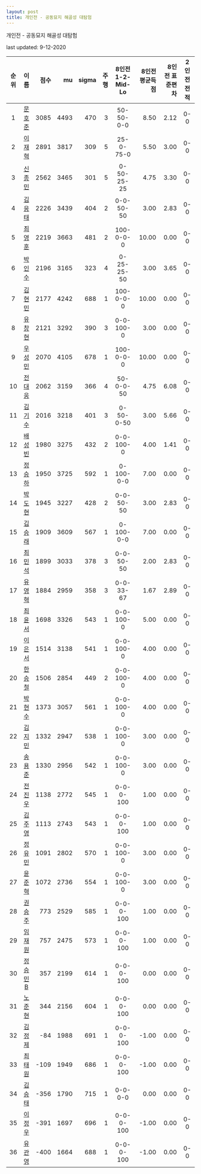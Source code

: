 ```yaml
---
layout: post
title: 개인전 - 공동묘지 해골성 대탐험
---
```



개인전 - 공동묘지 해골성 대탐험


last updated: 9-12-2020

| 순위 | 이름 | 점수 | mu | sigma | 주행 | 8인전 1-2-Mid-Lo | 8인전 평균득점 | 8인전 표준편차 | 2인전 전적 |
|:---:|:---:|---:|---:|---:|---:|:---:|---:|---:|:---:|
| 1 | [문호준](../munhojun) | 3085 | 4493 | 470 | 3 | 50-50-0-0 | 8.50 | 2.12 | 0-0 |
| 2 | [이재혁](../ijaehyeok) | 2891 | 3817 | 309 | 5 | 25-0-75-0 | 5.50 | 3.00 | 0-0 |
| 3 | [신종민](../shinjongmin) | 2562 | 3465 | 301 | 5 | 0-50-25-25 | 4.75 | 3.30 | 0-0 |
| 4 | [김응태](../gimeungtae) | 2226 | 3439 | 404 | 2 | 0-0-50-50 | 3.00 | 2.83 | 0-0 |
| 5 | [최영훈](../choiyeonghun) | 2219 | 3663 | 481 | 2 | 100-0-0-0 | 10.00 | 0.00 | 0-0 |
| 6 | [박인수](../bakinsu) | 2196 | 3165 | 323 | 4 | 0-25-25-50 | 3.00 | 3.65 | 0-0 |
| 7 | [김현민](../gimhyunmin) | 2177 | 4242 | 688 | 1 | 100-0-0-0 | 10.00 | 0.00 | 0-0 |
| 8 | [유창현](../yuchanghyeon) | 2121 | 3292 | 390 | 3 | 0-0-100-0 | 3.00 | 0.00 | 0-0 |
| 9 | [우성민](../useongmin) | 2070 | 4105 | 678 | 1 | 100-0-0-0 | 10.00 | 0.00 | 0-0 |
| 10 | [전대웅](../jeondaewoong) | 2062 | 3159 | 366 | 4 | 50-0-0-50 | 4.75 | 6.08 | 0-0 |
| 11 | [김기수](../gimgisu) | 2016 | 3218 | 401 | 3 | 0-50-0-50 | 3.00 | 5.66 | 0-0 |
| 12 | [배성빈](../baeseongbin) | 1980 | 3275 | 432 | 2 | 0-0-100-0 | 4.00 | 1.41 | 0-0 |
| 13 | [정승하](../jeongseungha) | 1950 | 3725 | 592 | 1 | 0-100-0-0 | 7.00 | 0.00 | 0-0 |
| 14 | [박도현](../bakdohyeon) | 1945 | 3227 | 428 | 2 | 0-0-50-50 | 3.00 | 2.83 | 0-0 |
| 15 | [김승래](../gimseungrae) | 1909 | 3609 | 567 | 1 | 0-100-0-0 | 7.00 | 0.00 | 0-0 |
| 16 | [최민석](../choiminseok) | 1899 | 3033 | 378 | 3 | 0-0-50-50 | 2.00 | 2.83 | 0-0 |
| 17 | [유영혁](../yuyeonghyeok) | 1884 | 2959 | 358 | 3 | 0-0-33-67 | 1.67 | 2.89 | 0-0 |
| 18 | [최윤서](../choiyunseo) | 1698 | 3326 | 543 | 1 | 0-0-100-0 | 5.00 | 0.00 | 0-0 |
| 19 | [이은서](../ieunseo) | 1514 | 3138 | 541 | 1 | 0-0-100-0 | 4.00 | 0.00 | 0-0 |
| 20 | [한승철](../hanseungcheol) | 1506 | 2854 | 449 | 2 | 0-0-100-0 | 4.00 | 0.00 | 0-0 |
| 21 | [박현수](../bakhyeonsu) | 1373 | 3057 | 561 | 1 | 0-0-100-0 | 4.00 | 0.00 | 0-0 |
| 22 | [김지민](../gimjimin) | 1332 | 2947 | 538 | 1 | 0-0-100-0 | 3.00 | 0.00 | 0-0 |
| 23 | [송용준](../songyongjun) | 1330 | 2956 | 542 | 1 | 0-0-100-0 | 3.00 | 0.00 | 0-0 |
| 24 | [전진우](../jeonjinwoo) | 1138 | 2772 | 545 | 1 | 0-0-0-100 | 1.00 | 0.00 | 0-0 |
| 25 | [김주영](../gimjuyeong) | 1113 | 2743 | 543 | 1 | 0-0-0-100 | 1.00 | 0.00 | 0-0 |
| 26 | [정유민](../jeongyumin) | 1091 | 2802 | 570 | 1 | 0-0-100-0 | 3.00 | 0.00 | 0-0 |
| 27 | [윤준혁](../yunjunhyeok) | 1072 | 2736 | 554 | 1 | 0-0-100-0 | 3.00 | 0.00 | 0-0 |
| 28 | [권승주](../glamint) | 773 | 2529 | 585 | 1 | 0-0-0-100 | 1.00 | 0.00 | 0-0 |
| 29 | [임재원](../imjaewon) | 757 | 2475 | 573 | 1 | 0-0-0-100 | 1.00 | 0.00 | 0-0 |
| 30 | [정승민B](../jeongseungminb) | 357 | 2199 | 614 | 1 | 0-0-0-100 | 0.00 | 0.00 | 0-0 |
| 31 | [노준현](../nojunhyeon) | 344 | 2156 | 604 | 1 | 0-0-0-100 | 0.00 | 0.00 | 0-0 |
| 32 | [김정제](../gimjeongje) | -84 | 1988 | 691 | 1 | 0-0-0-100 | -1.00 | 0.00 | 0-0 |
| 33 | [최태원](../choitaiwon) | -109 | 1949 | 686 | 1 | 0-0-0-100 | -1.00 | 0.00 | 0-0 |
| 34 | [김승태](../gimseungtae) | -356 | 1790 | 715 | 1 | 0-0-0-0 | 0.00 | 0.00 | 0-0 |
| 35 | [이정우](../ijeongu) | -391 | 1697 | 696 | 1 | 0-0-0-100 | -1.00 | 0.00 | 0-0 |
| 36 | [유관영](../yugwanyeong) | -400 | 1664 | 688 | 1 | 0-0-0-100 | -1.00 | 0.00 | 0-0 |
